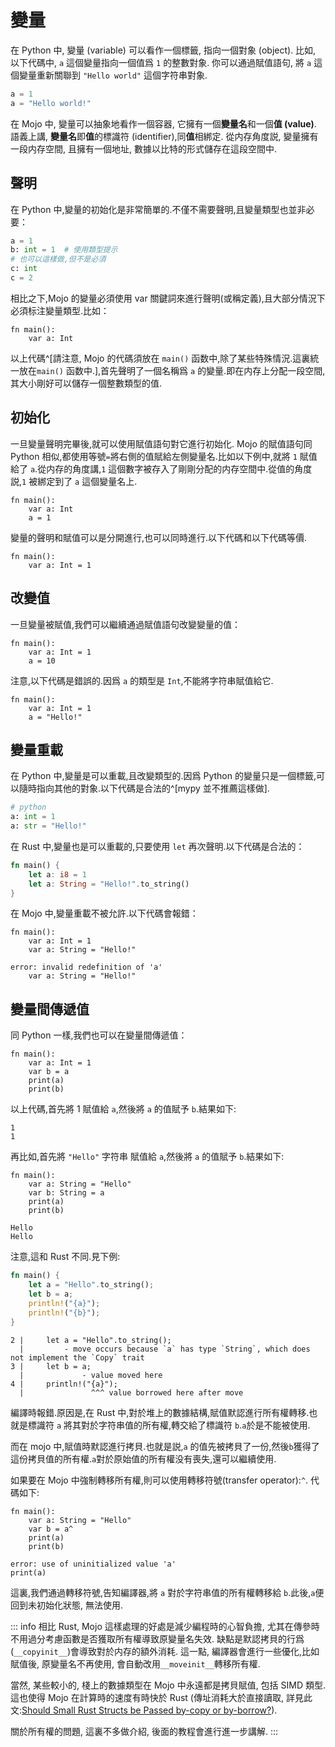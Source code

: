 # 變量

在 Python 中, 變量 (variable) 可以看作一個標籤, 指向一個對象 (object). 比如, 以下代碼中, `a` 這個變量指向一個值爲 `1` 的整數對象. 你可以通過賦值語句, 將 `a` 這個變量重新關聯到 `"Hello world"` 這個字符串對象.

```python
a = 1
a = "Hello world!"
```

在 Mojo 中, 變量可以抽象地看作一個容器, 它擁有一個**變量名**和一個**值 (value)**. 語義上講, **變量名**即**值**的標識符 (identifier),同**值**相綁定. 從内存角度説, 變量擁有一段内存空間, 且擁有一個地址, 數據以比特的形式儲存在這段空間中.

## 聲明

在 Python 中,變量的初始化是非常簡單的.不僅不需要聲明,且變量類型也並非必要：

```python
a = 1
b: int = 1  # 使用類型提示
# 也可以這樣做,但不是必須
c: int
c = 2
```

相比之下,Mojo 的變量必須使用 var 關鍵詞來進行聲明(或稱定義),且大部分情況下必須标注變量類型.比如：

```mojo
fn main():
    var a: Int
```

以上代碼^[請注意, Mojo 的代碼須放在 `main()` 函数中,除了某些特殊情況.這裏統一放在`main()` 函数中.],首先聲明了一個名稱爲 `a` 的變量.即在内存上分配一段空間,其大小剛好可以儲存一個整數類型的值.

## 初始化

一旦變量聲明完畢後,就可以使用賦值語句對它進行初始化. Mojo 的賦值語句同 Python 相似,都使用等號`=`將右側的值賦給左側變量名.比如以下例中,就將 `1` 賦值給了 `a`.從内存的角度講,`1` 這個數字被存入了剛剛分配的内存空間中.從值的角度説,`1` 被綁定到了 `a` 這個變量名上.

```mojo
fn main():
    var a: Int
    a = 1
```

變量的聲明和賦值可以是分開進行,也可以同時進行.以下代碼和以下代碼等價.

```mojo
fn main():
    var a: Int = 1
```

## 改變值

一旦變量被賦值,我們可以繼續通過賦值語句改變變量的值：

```mojo
fn main():
    var a: Int = 1
    a = 10
```

注意,以下代碼是錯誤的.因爲 `a` 的類型是 `Int`,不能將字符串賦值給它.

```mojo
fn main():
    var a: Int = 1
    a = "Hello!"
```

## 變量重載

在 Python 中,變量是可以重載,且改變類型的.因爲 Python 的變量只是一個標籤,可以隨時指向其他的對象.以下代碼是合法的^[mypy 並不推薦這樣做].

```python
# python
a: int = 1
a: str = "Hello!"
```

在 Rust 中,變量也是可以重載的,只要使用 `let` 再次聲明.以下代碼是合法的：

```rust
fn main() {
    let a: i8 = 1
    let a: String = "Hello!".to_string()
}
```

在 Mojo 中,變量重載不被允許.以下代碼會報錯：

```mojo
fn main():
    var a: Int = 1
    var a: String = "Hello!"
```

```console
error: invalid redefinition of 'a'
    var a: String = "Hello!"
```

## 變量間傳遞值

同 Python 一樣,我們也可以在變量間傳遞值：

```mojo
fn main():
    var a: Int = 1
    var b = a
    print(a)
    print(b)
```

以上代碼,首先將 1 賦值給 `a`,然後將 `a` 的值賦予 `b`.結果如下:

```console
1
1
```

再比如,首先將 `"Hello"` 字符串 賦值給 `a`,然後將 `a` 的值賦予 `b`.結果如下:

```mojo
fn main():
    var a: String = "Hello"
    var b: String = a
    print(a)
    print(b)
```

```console
Hello
Hello
```

注意,這和 Rust 不同.見下例:

```rust
fn main() {
    let a = "Hello".to_string();
    let b = a;
    println!("{a}");
    println!("{b}");
}
```

```console
2 |     let a = "Hello".to_string();
  |         - move occurs because `a` has type `String`, which does not implement the `Copy` trait
3 |     let b = a;
  |             - value moved here
4 |     println!("{a}");
  |               ^^^ value borrowed here after move
```

編譯時報錯.原因是,在 Rust 中,對於堆上的數據結構,賦值默認進行所有權轉移.也就是標識符 `a` 將其對於字符串值的所有權,轉交給了標識符 `b`.`a`於是不能被使用.

而在 mojo 中,賦值時默認進行拷貝.也就是説,`a` 的值先被拷貝了一份,然後`b`獲得了這份拷貝值的所有權.`a`對於原始值的所有權没有喪失,還可以繼續使用.

如果要在 Mojo 中強制轉移所有權,則可以使用轉移符號(transfer operator):`^`. 代碼如下:

```mojo
fn main():
    var a: String = "Hello"
    var b = a^
    print(a)
    print(b)
```

```console
error: use of uninitialized value 'a'
print(a)
```

這裏,我們通過轉移符號,告知編譯器,將 `a` 對於字符串值的所有權轉移給 `b`.此後,`a`便回到未初始化狀態, 無法使用.

::: info
相比 Rust, Mojo 這樣處理的好處是減少編程時的心智負擔, 尤其在傳參時不用過分考慮函數是否獲取所有權導致原變量名失效. 缺點是默認拷貝的行爲(`__copyinit__`)會導致對於内存的額外消耗. 這一點, 編譯器會進行一些優化,比如賦值後, 原變量名不再使用, 會自動改用`__moveinit__`轉移所有權.

當然, 某些較小的, 棧上的數據類型在 Mojo 中永遠都是拷貝賦值, 包括 SIMD 類型. 這也使得 Mojo 在計算時的速度有時快於 Rust (傳址消耗大於直接讀取, 詳見此文:[Should Small Rust Structs be Passed by-copy or by-borrow?](https://www.forrestthewoods.com/blog/should-small-rust-structs-be-passed-by-copy-or-by-borrow/)).

關於所有權的問題, 這裏不多做介紹, 後面的教程會進行進一步講解.
:::
